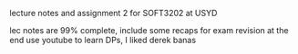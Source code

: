 lecture notes and assignment 2 for SOFT3202 at USYD

lec notes are 99% complete, include some recaps for exam revision at the end
use youtube to learn DPs, I liked derek banas